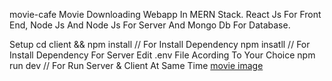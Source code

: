 movie-cafe
Movie Downloading Webapp In MERN Stack. React Js For Front End, Node Js And Node Js For Server And Mongo Db For Database.

Setup
cd client && npm install // For Install Dependency
npm insatll // For Install Dependency For Server
Edit .env File Acording To Your Choice
npm run dev // For Run Server & Client At Same Time
[movie image](https://github.com/aditya252002/Movie-cafe-master/assets/84173626/389d911c-3b77-4c5f-88ae-5e564bc7493f)
